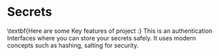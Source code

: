# Secrets

\textbf{Here are some Key features of project :} 
This is an authentication Interfaces where you can store your secrets safely. It uses modern concepts such as hashing, salting for security.
